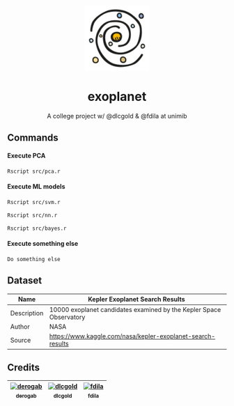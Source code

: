 <p align="center">
  <img alt="exoplanet" src="./assets/icon.svg" height="150" />
  <h1 align="center">exoplanet</h1>
  <p align="center">A college project w/ @dlcgold &amp; @fdila at unimib</p>
</p>


## Commands

#### Execute PCA
```
Rscript src/pca.r
```
#### Execute ML models
```
Rscript src/svm.r
```
```
Rscript src/nn.r
```
```
Rscript src/bayes.r
```
#### Execute something else
```
Do something else
```


## Dataset
| Name        | Kepler Exoplanet Search Results                                     |
|-------------|---------------------------------------------------------------------|
| Description | 10000 exoplanet candidates examined by the Kepler Space Observatory |
| Author      | NASA                                                                |
| Source      | https://www.kaggle.com/nasa/kepler-exoplanet-search-results         |


## Credits

| [<img src="https://avatars.githubusercontent.com/u/4183824?v=4" width="100px;" alt="derogab"/><br /><sub><b>derogab</b></sub>](https://github.com/derogab) | [<img src="https://avatars.githubusercontent.com/u/31136677?v=4" width="100px;" alt="dlcgold"/><br /><sub><b>dlcgold</b></sub>](https://github.com/dlcgold) | [<img src="https://avatars.githubusercontent.com/u/32036043?v=4" width="100px;" alt="fdila"/><br /><sub><b>fdila</b></sub>](https://github.com/fdila) | 
| :---: | :---: | :---: |
